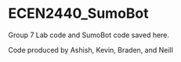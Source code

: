 # ECEN2440_SumoBot

Group 7 Lab code and SumoBot code saved here.

Code produced by Ashish, Kevin, Braden, and Neill
